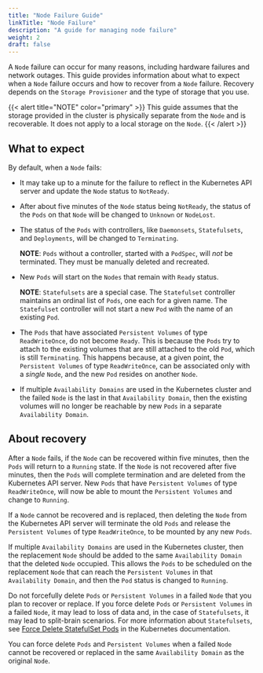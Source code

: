 ```yaml
---
title: "Node Failure Guide"
linkTitle: "Node Failure"
description: "A guide for managing node failure"
weight: 2
draft: false
---
```


A `Node` failure can occur for many reasons, including hardware failures and network outages. This guide provides information about what to
expect when a `Node` failure occurs and how to recover from a `Node` failure. Recovery depends on the `Storage Provisioner` and the type of storage that you use.

{{< alert title="NOTE" color="primary" >}}
This guide assumes that the storage provided in the cluster is physically
separate from the `Node` and is recoverable. It does not apply to a local storage on the `Node`.
{{< /alert >}}

## What to expect

By default, when a `Node` fails:  
- It may take up to a minute for the failure to reflect in the Kubernetes API server and update the `Node` status to
`NotReady`.
- After about five minutes of the `Node` status being `NotReady`, the status of the `Pods` on that `Node` will be changed to `Unknown`
or `NodeLost`.
- The status of the `Pods` with controllers, like `Daemonsets`, `Statefulsets`, and `Deployments`, will be changed to `Terminating`.

   **NOTE**: `Pods` without a controller, started with a `PodSpec`, will _not_ be terminated. They must be manually deleted and recreated.

- New `Pods` will start on the `Nodes` that remain with `Ready` status.   

   **NOTE**: `Statefulsets` are a special case. The `Statefulset` controller maintains an ordinal list of `Pods`, one each for a given name. The `Statefulset` controller
   will not start a new `Pod` with the name of an existing `Pod`.

- The `Pods` that have associated `Persistent Volumes` of type `ReadWriteOnce`, do not become `Ready`. This is because the `Pods` try to attach to the existing volumes
   that are still attached to the old `Pod`, which is still `Terminating`. This happens because, at a given point, the `Persistent Volumes` of type `ReadWriteOnce`, can be associated
   only with a _single_ `Node`, and the new `Pod` resides on another `Node`.

- If multiple `Availability Domains` are used in the Kubernetes cluster and the failed `Node` is the last in that `Availability Domain`, then
   the existing volumes will no longer be reachable by new `Pods` in a separate `Availability Domain`.   

## About recovery

After a `Node` fails, if the `Node` can be recovered within five minutes, then the `Pods` will return to a `Running` state. If the `Node` is not recovered after five minutes,
then the `Pods` will complete termination and are deleted from the Kubernetes API server. New `Pods` that have `Persistent Volumes` of type `ReadWriteOnce`,
will now be able to mount the `Persistent Volumes` and change to `Running`.


If a `Node` cannot be recovered and is replaced, then deleting the `Node` from the Kubernetes API server will terminate
the old `Pods` and release the `Persistent Volumes` of type `ReadWriteOnce`, to be mounted by any new `Pods`.


If multiple `Availability Domains` are used in the Kubernetes cluster, then the replacement `Node` should be added to the same `Availability Domain`
that the deleted `Node` occupied. This allows the `Pods` to be scheduled on the replacement `Node` that can reach the `Persistent Volumes` in that
`Availability Domain`, and then the `Pod` status is changed to `Running`.


Do not forcefully delete `Pods` or `Persistent Volumes` in a failed `Node` that you plan to recover or replace. If you force delete `Pods` or `Persistent Volumes` in a failed `Node`,
it may lead to loss of data and, in the case of `Statefulsets`, it may lead to split-brain scenarios. For more information about `Statefulsets`,
see [Force Delete StatefulSet Pods](https://kubernetes.io/docs/tasks/run-application/force-delete-stateful-set-pod/) in the Kubernetes documentation.

You can force delete `Pods` and `Persistent Volumes` when a failed `Node` cannot be recovered or replaced in the same `Availability Domain` as
the original `Node`.   
